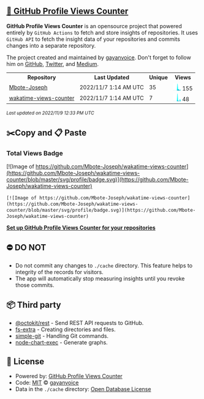 ## [🚀 GitHub Profile Views Counter](https://github.com/gayanvoice/github-profile-views-counter)
**GitHub Profile Views Counter** is an opensource project that powered entirely by  `GitHub Actions` to fetch and store insights of repositories.
It uses `GitHub API` to fetch the insight data of your repositories and commits changes into a separate repository.

The project created and maintained by [gayanvoice](https://github.com/gayanvoice). Don't forget to follow him on [GitHub](https://github.com/gayanvoice), [Twitter](https://twitter.com/gayanvoice), and [Medium](https://gayanvoice.medium.com/).

<table>
	<tr>
		<th>
			Repository
		</th>
		<th>
			Last Updated
		</th>
		<th>
			Unique
		</th>
		<th>
			Views
		</th>
	</tr>
	<tr>
		<td>
			<a href="https://github.com/Mbote-Joseph/wakatime-views-counter/tree/master/readme/484063504/year.md">
				Mbote-Joseph
			</a>
		</td>
		<td>
			2022/11/7 1:14 AM UTC
		</td>
		<td>
			35
		</td>
		<td>
			<img alt="Response time graph" src="https://github.com/Mbote-Joseph/wakatime-views-counter/raw/master/graph/484063504/small/year.png" height="20"> 155
		</td>
	</tr>
	<tr>
		<td>
			<a href="https://github.com/Mbote-Joseph/wakatime-views-counter/tree/master/readme/507583424/year.md">
				wakatime-views-counter
			</a>
		</td>
		<td>
			2022/11/7 1:14 AM UTC
		</td>
		<td>
			7
		</td>
		<td>
			<img alt="Response time graph" src="https://github.com/Mbote-Joseph/wakatime-views-counter/raw/master/graph/507583424/small/year.png" height="20"> 48
		</td>
	</tr>
</table>

<small><i>Last updated on 2022/11/9 12:33 PM UTC</i></small>

## ✂️Copy and 📋 Paste
### Total Views Badge
[![Image of https://github.com/Mbote-Joseph/wakatime-views-counter](https://github.com/Mbote-Joseph/wakatime-views-counter/blob/master/svg/profile/badge.svg)](https://github.com/Mbote-Joseph/wakatime-views-counter)

```readme
[![Image of https://github.com/Mbote-Joseph/wakatime-views-counter](https://github.com/Mbote-Joseph/wakatime-views-counter/blob/master/svg/profile/badge.svg)](https://github.com/Mbote-Joseph/wakatime-views-counter)
```
[**Set up GitHub Profile Views Counter for your repositories**](https://github.com/gayanvoice/github-profile-views-counter)
## ⛔ DO NOT
- Do not commit any changes to `./cache` directory. This feature helps to integrity of the records for visitors.
- The app will automatically stop measuring insights until you revoke those commits.
## 📦 Third party

- [@octokit/rest](https://www.npmjs.com/package/@octokit/rest) - Send REST API requests to GitHub.
- [fs-extra](https://www.npmjs.com/package/fs-extra) - Creating directories and files.
- [simple-git](https://www.npmjs.com/package/simple-git) - Handling Git commands.
- [node-chart-exec](https://www.npmjs.com/package/node-chart-exec) - Generate graphs.
## 📄 License
- Powered by: [GitHub Profile Views Counter](https://github.com/gayanvoice/github-profile-views-counter)
- Code: [MIT](./LICENSE) © [gayanvoice](https://github.com/gayanvoice)
- Data in the `./cache` directory: [Open Database License](https://opendatacommons.org/licenses/odbl/1-0/)